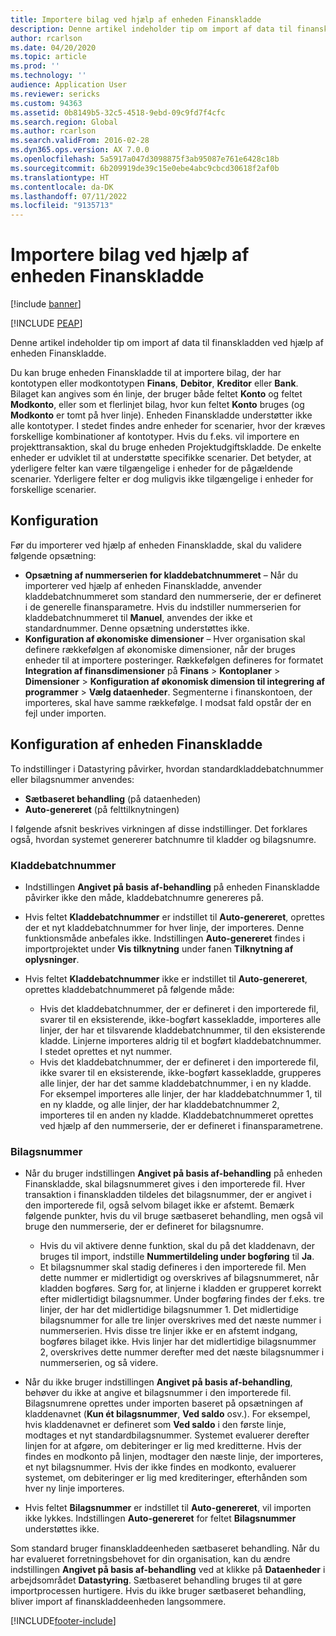 ```yaml
---
title: Importere bilag ved hjælp af enheden Finanskladde
description: Denne artikel indeholder tip om import af data til finanskladden ved hjælp af enheden Finanskladde.
author: rcarlson
ms.date: 04/20/2020
ms.topic: article
ms.prod: ''
ms.technology: ''
audience: Application User
ms.reviewer: sericks
ms.custom: 94363
ms.assetid: 0b8149b5-32c5-4518-9ebd-09c9fd7f4cfc
ms.search.region: Global
ms.author: rcarlson
ms.search.validFrom: 2016-02-28
ms.dyn365.ops.version: AX 7.0.0
ms.openlocfilehash: 5a5917a047d3098875f3ab95087e761e6428c18b
ms.sourcegitcommit: 6b209919de39c15e0ebe4abc9cbcd30618f2af0b
ms.translationtype: HT
ms.contentlocale: da-DK
ms.lasthandoff: 07/11/2022
ms.locfileid: "9135713"
---
```

# <a name="importing-vouchers-by-using-the-general-journal-entity"></a>Importere bilag ved hjælp af enheden Finanskladde

[!include [banner](../includes/banner.md)]


[!INCLUDE [PEAP](../../../includes/peap-1.md)]

Denne artikel indeholder tip om import af data til finanskladden ved hjælp af enheden Finanskladde.

Du kan bruge enheden Finanskladde til at importere bilag, der har kontotypen eller modkontotypen **Finans**, **Debitor**, **Kreditor** eller **Bank**. Bilaget kan angives som én linje, der bruger både feltet **Konto** og feltet **Modkonto**, eller som et flerlinjet bilag, hvor kun feltet **Konto** bruges (og **Modkonto** er tomt på hver linje). Enheden Finanskladde understøtter ikke alle kontotyper. I stedet findes andre enheder for scenarier, hvor der kræves forskellige kombinationer af kontotyper. Hvis du f.eks. vil importere en projekttransaktion, skal du bruge enheden Projektudgiftskladde. De enkelte enheder er udviklet til at understøtte specifikke scenarier. Det betyder, at yderligere felter kan være tilgængelige i enheder for de pågældende scenarier. Yderligere felter er dog muligvis ikke tilgængelige i enheder for forskellige scenarier.

## <a name="setup"></a>Konfiguration
Før du importerer ved hjælp af enheden Finanskladde, skal du validere følgende opsætning:

- **Opsætning af nummerserien for kladdebatchnummeret** – Når du importerer ved hjælp af enheden Finanskladde, anvender kladdebatchnummeret som standard den nummerserie, der er defineret i de generelle finansparametre. Hvis du indstiller nummerserien for kladdebatchnummeret til **Manuel**, anvendes der ikke et standardnummer. Denne opsætning understøttes ikke.
- **Konfiguration af økonomiske dimensioner** – Hver organisation skal definere rækkefølgen af økonomiske dimensioner, når der bruges enheder til at importere posteringer. Rækkefølgen defineres for formatet **Integration af finansdimensioner** på **Finans** &gt; **Kontoplaner** &gt; **Dimensioner** &gt; **Konfiguration af økonomisk dimension til integrering af programmer** &gt; **Vælg dataenheder**. Segmenterne i finanskontoen, der importeres, skal have samme rækkefølge. I modsat fald opstår der en fejl under importen.

## <a name="general-journal-entity-setup"></a>Konfiguration af enheden Finanskladde
To indstillinger i Datastyring påvirker, hvordan standardkladdebatchnummer eller bilagsnummer anvendes:

- **Sætbaseret behandling** (på dataenheden)
- **Auto-genereret** (på felttilknytningen)

I følgende afsnit beskrives virkningen af disse indstillinger. Det forklares også, hvordan systemet genererer batchnumre til kladder og bilagsnumre.

### <a name="journal-batch-number"></a>Kladdebatchnummer

- Indstillingen **Angivet på basis af-behandling** på enheden Finanskladde påvirker ikke den måde, kladdebatchnumre genereres på.
- Hvis feltet **Kladdebatchnummer** er indstillet til **Auto-genereret**, oprettes der et nyt kladdebatchnummer for hver linje, der importeres. Denne funktionsmåde anbefales ikke. Indstillingen **Auto-genereret** findes i importprojektet under **Vis tilknytning** under fanen **Tilknytning af oplysninger**.
- Hvis feltet **Kladdebatchnummer** ikke er indstillet til **Auto-genereret**, oprettes kladdebatchnummeret på følgende måde:

    - Hvis det kladdebatchnummer, der er defineret i den importerede fil, svarer til en eksisterende, ikke-bogført kassekladde, importeres alle linjer, der har et tilsvarende kladdebatchnummer, til den eksisterende kladde. Linjerne importeres aldrig til et bogført kladdebatchnummer. I stedet oprettes et nyt nummer.
    - Hvis det kladdebatchnummer, der er defineret i den importerede fil, ikke svarer til en eksisterende, ikke-bogført kassekladde, grupperes alle linjer, der har det samme kladdebatchnummer, i en ny kladde. For eksempel importeres alle linjer, der har kladdebatchnummer 1, til en ny kladde, og alle linjer, der har kladdebatchnummer 2, importeres til en anden ny kladde. Kladdebatchnummeret oprettes ved hjælp af den nummerserie, der er defineret i finansparametrene.

### <a name="voucher-number"></a>Bilagsnummer

- Når du bruger indstillingen **Angivet på basis af-behandling** på enheden Finanskladde, skal bilagsnummeret gives i den importerede fil. Hver transaktion i finanskladden tildeles det bilagsnummer, der er angivet i den importerede fil, også selvom bilaget ikke er afstemt. Bemærk følgende punkter, hvis du vil bruge sætbaseret behandling, men også vil bruge den nummerserie, der er defineret for bilagsnumre.

    - Hvis du vil aktivere denne funktion, skal du på det kladdenavn, der bruges til import, indstille **Nummertildeling under bogføring** til **Ja**.
    - Et bilagsnummer skal stadig defineres i den importerede fil. Men dette nummer er midlertidigt og overskrives af bilagsnummeret, når kladden bogføres. Sørg for, at linjerne i kladden er grupperet korrekt efter midlertidigt bilagsnummer. Under bogføring findes der f.eks. tre linjer, der har det midlertidige bilagsnummer 1. Det midlertidige bilagsnummer for alle tre linjer overskrives med det næste nummer i nummerserien. Hvis disse tre linjer ikke er en afstemt indgang, bogføres bilaget ikke. Hvis linjer har det midlertidige bilagsnummer 2, overskrives dette nummer derefter med det næste bilagsnummer i nummerserien, og så videre.

- Når du ikke bruger indstillingen **Angivet på basis af-behandling**, behøver du ikke at angive et bilagsnummer i den importerede fil. Bilagsnumrene oprettes under importen baseret på opsætningen af kladdenavnet (**Kun ét bilagsnummer**, **Ved saldo** osv.). For eksempel, hvis kladdenavnet er defineret som **Ved saldo** i den første linje, modtages et nyt standardbilagsnummer. Systemet evaluerer derefter linjen for at afgøre, om debiteringer er lig med kreditterne. Hvis der findes en modkonto på linjen, modtager den næste linje, der importeres, et nyt bilagsnummer. Hvis der ikke findes en modkonto, evaluerer systemet, om debiteringer er lig med krediteringer, efterhånden som hver ny linje importeres.
- Hvis feltet **Bilagsnummer** er indstillet til **Auto-genereret**, vil importen ikke lykkes. Indstillingen **Auto-genereret** for feltet **Bilagsnummer** understøttes ikke.

Som standard bruger finanskladdeenheden sætbaseret behandling. Når du har evalueret forretningsbehovet for din organisation, kan du ændre indstillingen **Angivet på basis af-behandling** ved at klikke på **Dataenheder** i arbejdsområdet **Datastyring**. Sætbaseret behandling bruges til at gøre importprocessen hurtigere. Hvis du ikke bruger sætbaseret behandling, bliver import af finanskladdeenheden langsommere.


[!INCLUDE[footer-include](../../../includes/footer-banner.md)]
